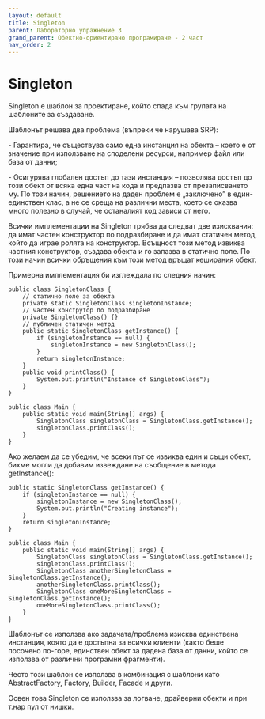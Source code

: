 ```yaml
---
layout: default
title: Singleton
parent: Лабораторно упражнение 3
grand_parent: Обектно-ориентирано програмиране - 2 част
nav_order: 2
---
```


# Singleton

Singleton е шаблон за проектиране, който спада към групата на шаблоните за създаване.

Шаблонът решава два проблема (въпреки че нарушава SRP):

\-          Гарантира, че съществува само една инстанция на обекта – което е от значение при използване на споделени ресурси, например файл или база от данни;

\-          Осигурява глобален достъп до тази инстанция – позволява достъп до този обект от всяка една част на кода и предпазва от презаписването му. По този начин, решението на даден проблем е „заключено” в един-единствен клас, а не се среща на различни места, което се оказва много полезно в случай, че останалият код зависи от него.

Всички имплементации на Singleton трябва да следват две изисквания: да имат частен конструктор по подразбиране и да имат статичен метод, който да играе ролята на конструктор. Всъщност този метод извиква частния конструктор, създава обекта и го запазва в статично поле. По този начин всички обръщения към този метод връщат кеширания обект.

Примерна имплементация би изглеждала по следния начин:

```
public class SingletonClass {
    // статично поле за обекта
    private static SingletonClass singletonInstance;
    // частен конструтор по подразбиране
    private SingletonClass() {}
    // публичен статичен метод
    public static SingletonClass getInstance() {
        if (singletonInstance == null) {
            singletonInstance = new SingletonClass();
        }
        return singletonInstance;
    }
    public void printClass() {
        System.out.println("Instance of SingletonClass");
    }
}

public class Main {
    public static void main(String[] args) {
        SingletonClass singletonClass = SingletonClass.getInstance();
        singletonClass.printClass();
    }
}
```

Ако желаем да се убедим, че всеки път се извиква един и същи обект, бихме могли да добавим извеждане на съобщение в метода getInstance():

```
public static SingletonClass getInstance() {
    if (singletonInstance == null) {
        singletonInstance = new SingletonClass();
        System.out.println("Creating instance");
    }
    return singletonInstance;
}

public class Main {
    public static void main(String[] args) {
        SingletonClass singletonClass = SingletonClass.getInstance();
        singletonClass.printClass();
        SingletonClass anotherSingletonClass = SingletonClass.getInstance();
        anotherSingletonClass.printClass();
        SingletonClass oneMoreSingletonClass = SingletonClass.getInstance();
        oneMoreSingletonClass.printClass();
    }
}
```

Шаблонът се използва ако задачата/проблема изисква единствена инстанция, която да е достъпна за всички клиенти (както беше посочено по-горе, единствен обект за дадена база от данни, който се използва от различни програмни фрагменти).

Често този шаблон се използва в комбинация с шаблони като AbstractFactory, Factory, Builder, Facade и други.

Освен това Singleton се използва за логване, драйверни обекти и при т.нар пул от нишки.
